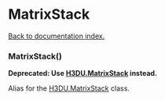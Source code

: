 # MatrixStack

[Back to documentation index.](index.md)

 <a name='MatrixStack'></a>
### MatrixStack()

<b>Deprecated: Use <a href="H3DU.MatrixStack.md">H3DU.MatrixStack</a> instead.</b>

Alias for the <a href="H3DU.MatrixStack.md">H3DU.MatrixStack</a> class.
